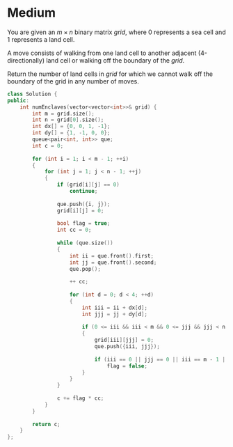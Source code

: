 # Medium

You are given an $m \times n$ binary matrix $grid$, where $0$ represents a sea cell and $1$ represents a land cell.

A move consists of walking from one land cell to another adjacent (4-directionally) land cell or walking off the boundary of the $grid$.

Return the number of land cells in $grid$ for which we cannot walk off the boundary of the grid in any number of moves.

```cpp
class Solution {
public:
    int numEnclaves(vector<vector<int>>& grid) {
        int m = grid.size();
        int n = grid[0].size();
        int dx[] = {0, 0, 1, -1};
        int dy[] = {1, -1, 0, 0};
        queue<pair<int, int>> que;
        int c = 0;
        
        for (int i = 1; i < m - 1; ++i)
        {
            for (int j = 1; j < n - 1; ++j)
            {
                if (grid[i][j] == 0)
                    continue;
                
                que.push({i, j});
                grid[i][j] = 0;
                
                bool flag = true;
                int cc = 0;
                
                while (que.size())
                {
                    int ii = que.front().first;
                    int jj = que.front().second;
                    que.pop();
                    
                    ++ cc;
                    
                    for (int d = 0; d < 4; ++d)
                    {
                        int iii = ii + dx[d];
                        int jjj = jj + dy[d];
                        
                        if (0 <= iii && iii < m && 0 <= jjj && jjj < n && grid[iii][jjj] == 1)
                        {
                            grid[iii][jjj] = 0;
                            que.push({iii, jjj});
                            
                            if (iii == 0 || jjj == 0 || iii == m - 1 || jjj == n - 1)
                                flag = false;
                        }
                    }
                }
                
                c += flag * cc;
            }
        }
        
        return c;
    }
};
```
